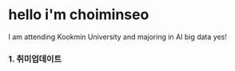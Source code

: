 # hello i'm choiminseo
I am attending Kookmin University and majoring in AI big data
yes! 
### 1. 취미업데이트 